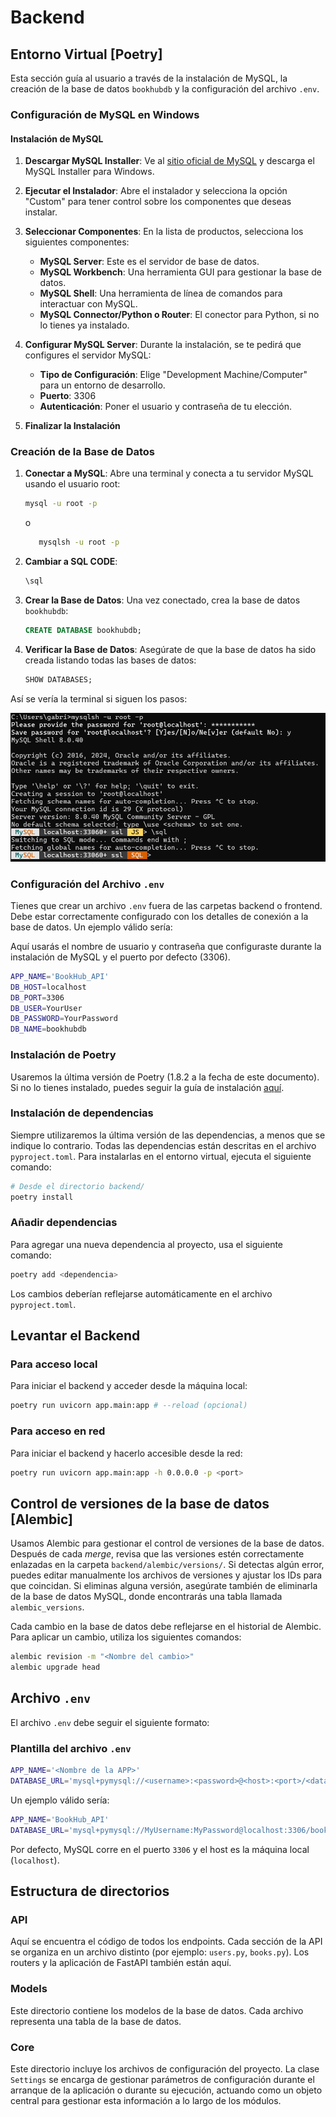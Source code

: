 # Backend

## Entorno Virtual [Poetry]
Esta sección guía al usuario a través de la instalación de MySQL, la creación de la base de datos `bookhubdb` y la configuración del archivo `.env`.
### Configuración de MySQL en Windows

#### Instalación de MySQL

1. **Descargar MySQL Installer**:
   Ve al [sitio oficial de MySQL](https://dev.mysql.com/downloads/installer/) y descarga el MySQL Installer para Windows.

2. **Ejecutar el Instalador**:
   Abre el instalador y selecciona la opción "Custom" para tener control sobre los componentes que deseas instalar.

3. **Seleccionar Componentes**:
   En la lista de productos, selecciona los siguientes componentes:
   - **MySQL Server**: Este es el servidor de base de datos.
   - **MySQL Workbench**: Una herramienta GUI para gestionar la base de datos.
   - **MySQL Shell**: Una herramienta de línea de comandos para interactuar con MySQL.
   - **MySQL Connector/Python o Router**: El conector para Python, si no lo tienes ya instalado.

4. **Configurar MySQL Server**:
   Durante la instalación, se te pedirá que configures el servidor MySQL:
   - **Tipo de Configuración**: Elige "Development Machine/Computer" para un entorno de desarrollo.
   - **Puerto**: 3306
   - **Autenticación**: Poner el usuario y contraseña de tu elección.
5. **Finalizar la Instalación**
### Creación de la Base de Datos

1. **Conectar a MySQL**:
   Abre una terminal y conecta a tu servidor MySQL usando el usuario root:
   ```bash
   mysql -u root -p
   ```
   o
   ```bash
      mysqlsh -u root -p
   ```
2. **Cambiar a SQL CODE**:
   ```bash
   \sql
   ```   

3. **Crear la Base de Datos**:
   Una vez conectado, crea la base de datos `bookhubdb`:
   ```sql
   CREATE DATABASE bookhubdb;
   ```

4. **Verificar la Base de Datos**:
   Asegúrate de que la base de datos ha sido creada listando todas las bases de datos:
   ```sql
   SHOW DATABASES;
   ```
Así se vería la terminal si siguen los pasos:

<img src="./mysql-u-root-p.png" alt="Creación de la base de datos" width="600"/>

### Configuración del Archivo `.env`

Tienes que crear un archivo `.env` fuera de las carpetas backend o frontend. Debe estar correctamente 
configurado con los detalles de conexión a la base de datos. Un ejemplo válido sería:

Aquí usarás el nombre de usuario y contraseña que configuraste durante la instalación de MySQL y el puerto por defecto (3306).
```bash
APP_NAME='BookHub_API'
DB_HOST=localhost
DB_PORT=3306
DB_USER=YourUser
DB_PASSWORD=YourPassword
DB_NAME=bookhubdb
```

### Instalación de Poetry
Usaremos la última versión de Poetry (1.8.2 a la fecha de este documento). Si no lo tienes instalado, puedes seguir la guía de instalación [aquí](https://python-poetry.org/docs/#installing-with-pipx).

### Instalación de dependencias
Siempre utilizaremos la última versión de las dependencias, a menos que se indique lo contrario. Todas las dependencias están descritas en el archivo `pyproject.toml`. Para instalarlas en el entorno virtual, ejecuta el siguiente comando:

```bash
# Desde el directorio backend/
poetry install
```

### Añadir dependencias
Para agregar una nueva dependencia al proyecto, usa el siguiente comando:

```bash
poetry add <dependencia>
```

Los cambios deberían reflejarse automáticamente en el archivo `pyproject.toml`.

## Levantar el Backend

### Para acceso local
Para iniciar el backend y acceder desde la máquina local:

```bash
poetry run uvicorn app.main:app # --reload (opcional)
```

### Para acceso en red
Para iniciar el backend y hacerlo accesible desde la red:

```bash
poetry run uvicorn app.main:app -h 0.0.0.0 -p <port>
```

## Control de versiones de la base de datos [Alembic]

Usamos Alembic para gestionar el control de versiones de la base de datos. Después de cada *merge*, revisa que las versiones estén correctamente enlazadas en la carpeta `backend/alembic/versions/`. Si detectas algún error, puedes editar manualmente los archivos de versiones y ajustar los IDs para que coincidan. Si eliminas alguna versión, asegúrate también de eliminarla de la base de datos MySQL, donde encontrarás una tabla llamada `alembic_versions`.

Cada cambio en la base de datos debe reflejarse en el historial de Alembic. Para aplicar un cambio, utiliza los siguientes comandos:

```bash
alembic revision -m "<Nombre del cambio>"
alembic upgrade head
```

## Archivo `.env`
El archivo `.env` debe seguir el siguiente formato:

### **Plantilla del archivo `.env`**
```bash
APP_NAME='<Nombre de la APP>'
DATABASE_URL='mysql+pymysql://<username>:<password>@<host>:<port>/<database>'
```

Un ejemplo válido sería:

```bash
APP_NAME='BookHub_API'
DATABASE_URL='mysql+pymysql://MyUsername:MyPassword@localhost:3306/bookhubdb'
```

Por defecto, MySQL corre en el puerto `3306` y el host es la máquina local (`localhost`).

## Estructura de directorios

### API
Aquí se encuentra el código de todos los endpoints. Cada sección de la API se organiza en un archivo distinto (por ejemplo: `users.py`, `books.py`). Los routers y la aplicación de FastAPI también están aquí.

### Models
Este directorio contiene los modelos de la base de datos. Cada archivo representa una tabla de la base de datos.

### Core
Este directorio incluye los archivos de configuración del proyecto. La clase `Settings` se encarga de gestionar parámetros de configuración durante el arranque de la aplicación o durante su ejecución, actuando como un objeto central para gestionar esta información a lo largo de los módulos.
